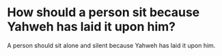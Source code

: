 # How should a person sit because Yahweh has laid it upon him?

A person should sit alone and silent because Yahweh has laid it upon him.
